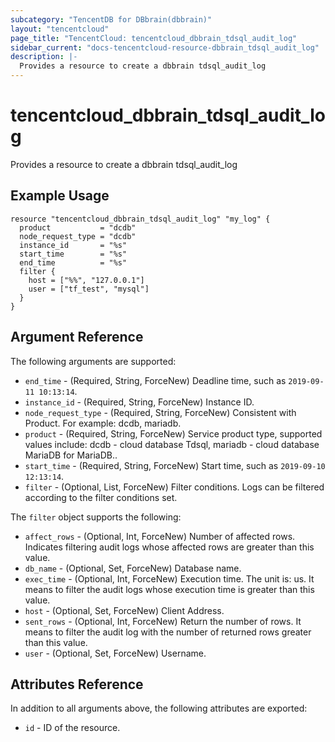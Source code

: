 ```yaml
---
subcategory: "TencentDB for DBbrain(dbbrain)"
layout: "tencentcloud"
page_title: "TencentCloud: tencentcloud_dbbrain_tdsql_audit_log"
sidebar_current: "docs-tencentcloud-resource-dbbrain_tdsql_audit_log"
description: |-
  Provides a resource to create a dbbrain tdsql_audit_log
---
```


# tencentcloud_dbbrain_tdsql_audit_log

Provides a resource to create a dbbrain tdsql_audit_log

## Example Usage

```hcl
resource "tencentcloud_dbbrain_tdsql_audit_log" "my_log" {
  product           = "dcdb"
  node_request_type = "dcdb"
  instance_id       = "%s"
  start_time        = "%s"
  end_time          = "%s"
  filter {
    host = ["%%", "127.0.0.1"]
    user = ["tf_test", "mysql"]
  }
}
```

## Argument Reference

The following arguments are supported:

* `end_time` - (Required, String, ForceNew) Deadline time, such as `2019-09-11 10:13:14`.
* `instance_id` - (Required, String, ForceNew) Instance ID.
* `node_request_type` - (Required, String, ForceNew) Consistent with Product. For example: dcdb, mariadb.
* `product` - (Required, String, ForceNew) Service product type, supported values include: dcdb - cloud database Tdsql, mariadb - cloud database MariaDB for MariaDB..
* `start_time` - (Required, String, ForceNew) Start time, such as `2019-09-10 12:13:14`.
* `filter` - (Optional, List, ForceNew) Filter conditions. Logs can be filtered according to the filter conditions set.

The `filter` object supports the following:

* `affect_rows` - (Optional, Int, ForceNew) Number of affected rows. Indicates filtering audit logs whose affected rows are greater than this value.
* `db_name` - (Optional, Set, ForceNew) Database name.
* `exec_time` - (Optional, Int, ForceNew) Execution time. The unit is: us. It means to filter the audit logs whose execution time is greater than this value.
* `host` - (Optional, Set, ForceNew) Client Address.
* `sent_rows` - (Optional, Int, ForceNew) Return the number of rows. It means to filter the audit log with the number of returned rows greater than this value.
* `user` - (Optional, Set, ForceNew) Username.

## Attributes Reference

In addition to all arguments above, the following attributes are exported:

* `id` - ID of the resource.




